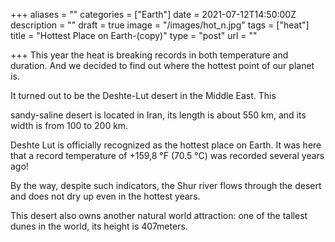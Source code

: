 +++
aliases = ""
categories = ["Earth"]
date = 2021-07-12T14:50:00Z
description = ""
draft = true
image = "/images/hot_n.jpg"
tags = ["heat"]
title = "Hottest Place on Earth-(copy)"
type = "post"
url = ""

+++
This year the heat is breaking records in both temperature and duration. And we decided to find out where the hottest point of our planet is.

It turned out to be the Deshte-Lut desert in the Middle East. This

sandy-saline desert is located in Iran, its length is about 550 km, and its width is from 100 to 200 km.

Deshte Lut is officially recognized as the hottest place on Earth. It was here that a record temperature of +159,8 °F (70.5 °C) was recorded several years ago!

By the way, despite such indicators, the Shur river flows through the desert and does not dry up even in the hottest years.

This desert also owns another natural world attraction: one of the tallest dunes in the world, its height is 407meters.
